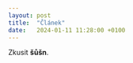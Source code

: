 ```yaml
---
layout: post
title:  "Článek"
date:   2024-01-11 11:28:00 +0100
---
```

<p>
  Zkusit <strong>šůšn</strong>.
</p>